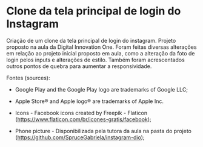 # Clone da tela principal de login do Instagram

Criação de um clone da tela principal de login do instagram. Projeto proposto na aula da Digital Innovation One. Foram feitas diversas alterações em relação ao projeto inicial proposto em aula, como a alteração da foto de login pelos inputs e alterações de estilo. Também foram acrescentados outros pontos de quebra para aumentar a responsividade.

Fontes (sources):

- Google Play and the Google Play logo are trademarks of Google LLC;

- Apple Store® and Apple logo® are trademarks of Apple Inc. 

- Icons - Facebook icons created by Freepik - Flaticon (https://www.flaticon.com/br/icones-gratis/facebook);

- Phone picture - Disponibilizada pela tutora da aula na pasta do projeto (https://github.com/SpruceGabriela/instagram-dio);
